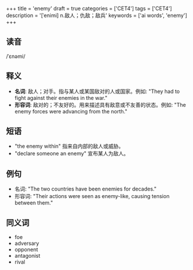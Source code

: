 +++
title = 'enemy'
draft = true
categories = ['CET4']
tags = ['CET4']
description = '[ˈenimi] n.敌人；仇敌；敌兵'
keywords = ['ai words', 'enemy']
+++

## 读音
/ˈɛnəmi/

## 释义
- **名词**: 敌人；对手。指与某人或某国敌对的人或国家。例如: "They had to fight against their enemies in the war."
- **形容词**: 敌对的；不友好的。用来描述具有敌意或不友善的状态。例如: "The enemy forces were advancing from the north."

## 短语
- "the enemy within" 指来自内部的敌人或威胁。
- "declare someone an enemy" 宣布某人为敌人。

## 例句
- 名词: "The two countries have been enemies for decades."
- 形容词: "Their actions were seen as enemy-like, causing tension between them."

## 同义词
- foe
- adversary
- opponent
- antagonist
- rival
